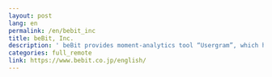 ```yaml
---
layout: post
lang: en
permalink: /en/bebit_inc
title: beBit, Inc.
description: ' beBit provides moment-analytics tool “Usergram”, which helps digital marketing based on detailed understanding of customer behaviors. Hiring now '
categories: full_remote
link: https://www.bebit.co.jp/english/
---
```

